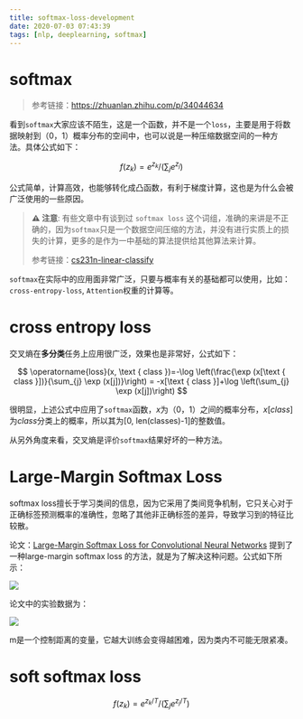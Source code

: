```yaml
---
title: softmax-loss-development
date: 2020-07-03 07:43:39
tags: [nlp, deeplearning, softmax]
---
```


# softmax

> 参考链接：https://zhuanlan.zhihu.com/p/34044634

看到`softmax`大家应该不陌生，这是一个函数，并不是一个`loss`，主要是用于将数据映射到（0，1）概率分布的空间中，也可以说是一种压缩数据空间的一种方法。具体公式如下：

$$
f\left(z_{k}\right)=e^{z_{k}} /\left(\sum_{j} e^{z_{j}}\right)
$$

公式简单，计算高效，也能够转化成凸函数，有利于梯度计算，这也是为什么会被广泛使用的一些原因。

> **⚠️ 注意**: 有些文章中有谈到过 `softmax loss` 这个词组，准确的来讲是不正确的，因为`softmax`只是一个数据空间压缩的方法，并没有进行实质上的损失的计算，更多的是作为一中基础的算法提供给其他算法来计算。
> 
> 参考链接：[cs231n-linear-classify](https://cs231n.github.io/linear-classify/)

`softmax`在实际中的应用面非常广泛，只要与概率有关的基础都可以使用，比如：`cross-entropy-loss`, `Attention`权重的计算等。

# cross entropy loss

交叉熵在**多分类**任务上应用很广泛，效果也是非常好，公式如下：

$$
\operatorname{loss}(x, \text { class })=-\log \left(\frac{\exp (x[\text { class }])}{\sum_{j} \exp (x[j])}\right) = -x[\text { class }]+\log \left(\sum_{j} \exp (x[j])\right)
$$

很明显，上述公式中应用了`softmax`函数，$x$为（0，1）之间的概率分布，$x[class]$为$class$分类上的概率，所以其为[0, len(classes)-1]的整数值。

从另外角度来看，交叉熵是评价`softmax`结果好坏的一种方法。

# Large-Margin Softmax Loss

softmax loss擅长于学习类间的信息，因为它采用了类间竞争机制，它只关心对于正确标签预测概率的准确性，忽略了其他非正确标签的差异，导致学习到的特征比较散。

论文：[Large-Margin Softmax Loss for Convolutional Neural Networks](https://arxiv.org/abs/1612.02295) 提到了一种large-margin softmax loss 的方法，就是为了解决这种问题。公式如下所示：

![](/imgs/2020_07/large-margin-loss-formula.png)

论文中的实验数据为：

![](/imgs/2020_07/large-margin-loss.png)

m是一个控制距离的变量，它越大训练会变得越困难，因为类内不可能无限紧凑。

# soft softmax loss

$$
f\left(z_{k}\right)=e^{z_{k} / T} /\left(\sum_{j} e^{z_{j} / T}\right)
$$


